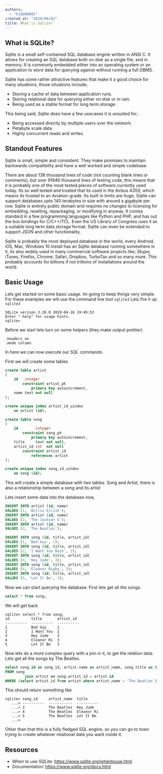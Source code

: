 ```yaml
---
authors:
  - "Kibb#0001"
created_at: "2019/09/02"
title: What is Sqlite?
---
```


## What is SQLite?

Sqlite is a small self-contained SQL database engine written in ANSI C. It allows for creating an SQL database both on disk as a single file, and in memory.
It is commonly embedded either into an operating system or an application to store data for querying against without running a full DBMS.

Sqlite has some rather attractive features that make it a good choice for many situations, those situations include; 
- Storing a cache of data between application runs.
- Storing relational data for querying either on disk or in ram.
- Being used as a stable format for long term storage.

This being said, Sqlite does have a few usecases it is unsuited for;
- Being accessed directly by multiple users over the network.
- Petabyte scale data.
- Highly concurrent reads and writes.

## Standout Features

Sqlite is small, simple and consistent. They make promises to maintain backwards compatibility and have a well worked and simple codebase. 

There are about 138 thousand lines of code (not counting blank lines or comments), but over 91946 thousand lines of testing code, 
this means that it is probably one of the most tested pieces of software currently used today.
Its so well tested and trusted that its used in the Airbus A350, which means its trusted to an Aviation-grade.
Its built in limits are huge, Sqlite can support databases upto 140 terabytes in size with around a gigabyte per row.
Sqlite is entirely public domain and requires no changes to licensing for embedding, reselling, repackaging, or modifying in anyway.
It comes standard in a few programming languages like Python and PHP, and has out the box bindings for C/C++/TCL. 
Even the US Library of Congress uses it as a suitable long term data storage format.
Sqlite can even be extended to support JSON and other functionality.

Sqlite is probably the most deployed database in the world, every Android, iOS, Mac, Windows 10 install has an Sqlite database running somewhere in it,
its also widely used in many commercial software projects like; Skype, iTunes, Firefox, Chrome, Safari, Dropbox, TurboTax and so many more.
This probably accounts for billions if not trillions of installations around the world.

## Basic Usage

Lets get started on some basic usage. Im going to keep things very simple.
For these examples we will use the command line tool `sqlite3`
Lets fire it up `sqlite3`

```
SQLite version 3.28.0 2019-04-16 19:49:53
Enter ".help" for usage hints.
sqlite>
```

Before we start lets turn on some helpers (they make output prettier) 
```
.headers on
.mode column
```


In here we can now execute our SQL commands.

First we will create some tables

```sql
create table artist
(
    id   integer
        constraint artist_pk
            primary key autoincrement,
    name text not null
);

create unique index artist_id_uindex
    on artist (id);

create table song
(
    id        integer
        constraint song_pk
            primary key autoincrement,
    title     text not null,
    artist_id int  not null
        constraint artist_id
            references artist
);

create unique index song_id_uindex
    on song (id);
```

This will create a simple database with two tables. Song and Artist, there is also a relationship between a song and its artist

Lets insert some data into the database now,
```sql 
INSERT INTO artist (id, name)
VALUES (1, 'Billie Eilish');
INSERT INTO artist (id, name)
VALUES (2, 'The Jackson 5');
INSERT INTO artist (id, name)
VALUES (3, 'The Beatles');

INSERT INTO song (id, title, artist_id)
VALUES (1, 'Bad Guy', 1);
INSERT INTO song (id, title, artist_id)
VALUES (2, 'I Want You Back', 2);
INSERT INTO song (id, title, artist_id)
VALUES (3, 'Hey Jude', 3);
INSERT INTO song (id, title, artist_id)
VALUES (4, 'Eleanor Rigby', 3);
INSERT INTO song (id, title, artist_id)
VALUES (5, 'Let It Be', 3);
```

Now we can start querying the database. First lets get all the songs. 

```sql
select * from song;
```
We will get back 

```
sqlite> select * from song;
id          title       artist_id
----------  ----------  ----------
1           Bad Guy     1
2           I Want You  2
3           Hey Jude    3
4           Eleanor Ri  3
5           Let It Be   3
```

Now lets do a more complex query with a join in it, to get the relation data. Lets get all the songs by The Beatles.

```sql
select song.id as song_id, artist.name as artist_name, song.title as title
FROM song
         join artist on song.artist_id = artist.id
WHERE (select artist_id from artist where artist_name = 'The Beatles');
```

This should return something like 
```
sqlite> song_id     artist_name  title
   ...> ----------  -----------  ----------
   ...> 3           The Beatles  Hey Jude
   ...> 4           The Beatles  Eleanor Ri
   ...> 5           The Beatles  Let It Be
   ...>
```

Other than that this is a fully fledged SQL engine, so you can go to town trying to create whatever relational data you want inside it.

## Resources

* When to use SQLite: https://www.sqlite.org/whentouse.html
* Documentation: https://www.sqlite.org/docs.html

